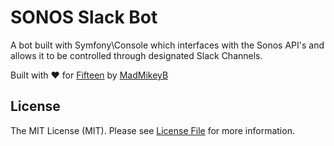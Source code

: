 # SONOS Slack Bot

A bot built with Symfony\Console which interfaces with the Sonos API's and allows it to be controlled through designated Slack Channels.

Built with ❤️ for [Fifteen](https://www.fifteendesign.co.uk) by [MadMikeyB](http://mikeylicio.us)

## License

The MIT License (MIT). Please see [License File](LICENSE.md) for more information.
